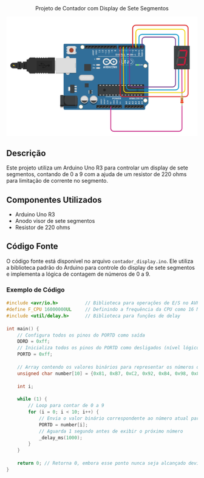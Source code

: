 
<div align="center">
Projeto de Contador com Display de Sete Segmentos
    
![Screenshot do Projeto](Contador_Tinkercad.png)

</div>

## Descrição

Este projeto utiliza um Arduino Uno R3 para controlar um display de sete segmentos, contando de 0 a 9 com a ajuda de um resistor de 220 ohms para limitação de corrente no segmento.

## Componentes Utilizados

- Arduino Uno R3
- Anodo visor de sete segmentos
- Resistor de 220 ohms

## Código Fonte

O código fonte está disponível no arquivo `contador_display.ino`. Ele utiliza a biblioteca padrão do Arduino para controle do display de sete segmentos e implementa a lógica de contagem de números de 0 a 9.

### Exemplo de Código

```c
#include <avr/io.h>          // Biblioteca para operações de E/S no AVR
#define F_CPU 16000000UL     // Definindo a frequência da CPU como 16 MHz
#include <util/delay.h>      // Biblioteca para funções de delay

int main() {
    // Configura todos os pinos do PORTD como saída
    DDRD = 0xff;
    // Inicializa todos os pinos do PORTD como desligados (nível lógico alto)
    PORTD = 0xff;

    // Array contendo os valores binários para representar os números de 0 a 9 no display de sete segmentos
    unsigned char number[10] = {0x81, 0xB7, 0xC2, 0x92, 0xB4, 0x98, 0x88, 0xB3, 0x80, 0x90};

    int i;

    while (1) {
        // Loop para contar de 0 a 9
        for (i = 0; i < 10; i++) {
            // Envia o valor binário correspondente ao número atual para o PORTD
            PORTD = number[i];
            // Aguarda 1 segundo antes de exibir o próximo número
            _delay_ms(1000);
        }
    }

    return 0; // Retorna 0, embora esse ponto nunca seja alcançado devido ao loop infinito
}

